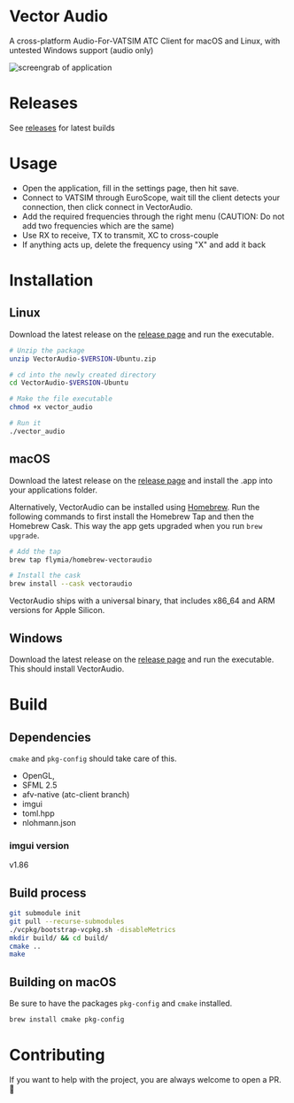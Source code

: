 # Vector Audio
 A cross-platform Audio-For-VATSIM ATC Client for macOS and Linux, with untested Windows support (audio only)

 ![screengrab of application](https://i.imgur.com/IumERC2.png)

# Releases

See [releases](https://github.com/pierr3/VectorAudio/releases) for latest builds

# Usage

 - Open the application, fill in the settings page, then hit save.
 - Connect to VATSIM through EuroScope, wait till the client detects your connection, then click connect in VectorAudio.
 - Add the required frequencies through the right menu (CAUTION: Do not add two frequencies which are the same)
 - Use RX to receive, TX to transmit, XC to cross-couple
 - If anything acts up, delete the frequency using "X" and add it back

# Installation

## Linux

Download the latest release on the [release page](https://github.com/pierr3/VectorAudio/releases) and run the executable.

```sh
# Unzip the package
unzip VectorAudio-$VERSION-Ubuntu.zip

# cd into the newly created directory
cd VectorAudio-$VERSION-Ubuntu

# Make the file executable
chmod +x vector_audio

# Run it
./vector_audio
```
## macOS

Download the latest release on the [release page](https://github.com/pierr3/VectorAudio/releases) and install the .app into your applications folder.

Alternatively, VectorAudio can be installed using [Homebrew](https://brew.sh/index). Run the following commands to first install the Homebrew Tap and then the Homebrew Cask. This way the app gets upgraded when you run `brew upgrade`.

```sh
# Add the tap
brew tap flymia/homebrew-vectoraudio

# Install the cask
brew install --cask vectoraudio
```

VectorAudio ships with a universal binary, that includes x86_64 and ARM versions for Apple Silicon.

## Windows

Download the latest release on the [release page](https://github.com/pierr3/VectorAudio/releases) and run the executable. This should install VectorAudio.

# Build
## Dependencies

`cmake` and `pkg-config` should take care of this.

* OpenGL,
* SFML 2.5
* afv-native (atc-client branch) 
* imgui
* toml.hpp
* nlohmann.json

### imgui version

v1.86

## Build process

```sh
git submodule init
git pull --recurse-submodules
./vcpkg/bootstrap-vcpkg.sh -disableMetrics
mkdir build/ && cd build/
cmake ..
make
```

## Building on macOS

Be sure to have the packages `pkg-config` and `cmake` installed.

```sh
brew install cmake pkg-config
```

# Contributing

If you want to help with the project, you are always welcome to open a PR. 🙂
